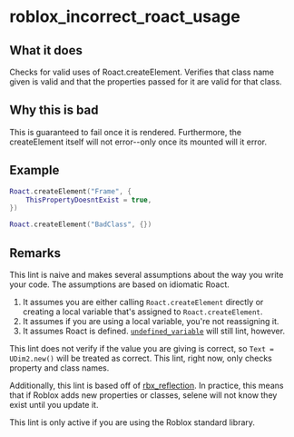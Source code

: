 # roblox_incorrect_roact_usage
## What it does
Checks for valid uses of Roact.createElement. Verifies that class name given is valid and that the properties passed for it are valid for that class.

## Why this is bad
This is guaranteed to fail once it is rendered. Furthermore, the createElement itself will not error--only once its mounted will it error.

## Example
```lua
Roact.createElement("Frame", {
    ThisPropertyDoesntExist = true,
})

Roact.createElement("BadClass", {})
```

## Remarks
This lint is naive and makes several assumptions about the way you write your code. The assumptions are based on idiomatic Roact.

1. It assumes you are either calling `Roact.createElement` directly or creating a local variable that's assigned to `Roact.createElement`.
2. It assumes if you are using a local variable, you're not reassigning it.
3. It assumes Roact is defined. [`undefined_variable`](./undefined_variable.md) will still lint, however.

This lint does not verify if the value you are giving is correct, so `Text = UDim2.new()` will be treated as correct. This lint, right now, only checks property and class names.

Additionally, this lint is based off of [rbx_reflection](https://docs.rs/rbx_reflection/3/rbx_reflection/). In practice, this means that if Roblox adds new properties or classes, selene will not know they exist until you update it.

This lint is only active if you are using the Roblox standard library.
